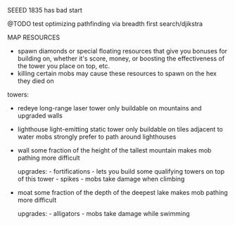 
SEEED 1835 has bad start


@TODO test optimizing pathfinding via breadth first search/djikstra

MAP RESOURCES
- spawn diamonds or special floating resources that give you bonuses for building on, whether it's score, money, or boosting the effectiveness of the tower you place on top, etc.
- killing certain mobs may cause these resources to spawn on the hex they died on


towers:
- redeye
    long-range laser tower
    only buildable on mountains and upgraded walls

- lighthouse
    light-emitting static tower
    only buildable on tiles adjacent to water
    mobs strongly prefer to path around lighthouses

- wall
    some fraction of the height of the tallest mountain
    makes mob pathing more difficult

    upgrades:
        - fortifications    - lets you build some qualifying towers on top of this tower
        - spikes            - mobs take damage when climbing

- moat
    some fraction of the depth of the deepest lake
    makes mob pathing more difficult

    upgrades:
        - alligators - mobs take damage while swimming

